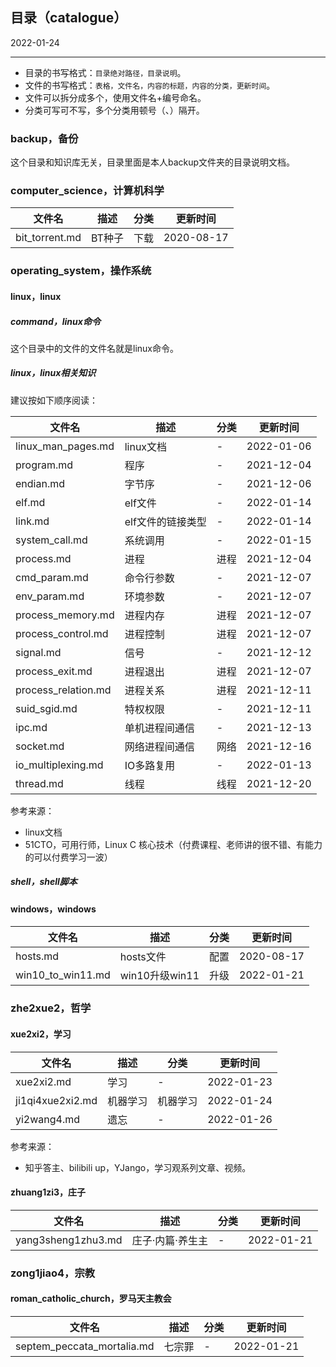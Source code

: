 ## 目录（catalogue）

2022-01-24

---

- 目录的书写格式：`目录绝对路径，目录说明`。
- 文件的书写格式：`表格，文件名，内容的标题，内容的分类，更新时间`。
- 文件可以拆分成多个，使用文件名+编号命名。
- 分类可写可不写，多个分类用顿号（、）隔开。

### backup，备份

这个目录和知识库无关，目录里面是本人backup文件夹的目录说明文档。

### computer_science，计算机科学

| 文件名 | 描述 | 分类 | 更新时间 |
| --- | --- | --- | --- |
| bit_torrent.md | BT种子 | 下载 | 2020-08-17 |

### operating_system，操作系统

#### linux，linux

##### command，linux命令

这个目录中的文件的文件名就是linux命令。

##### linux，linux相关知识

建议按如下顺序阅读：

| 文件名 | 描述 | 分类 | 更新时间 |
| --- | --- | --- | --- |
| linux_man_pages.md | linux文档 | - | 2022-01-06 |
| program.md | 程序 | - | 2021-12-04 |
| endian.md | 字节序 | - | 2021-12-06 |
| elf.md | elf文件 | - | 2022-01-14 |
| link.md | elf文件的链接类型 | - | 2022-01-14 |
| system_call.md | 系统调用 | - | 2022-01-15 |
| process.md | 进程 | 进程 | 2021-12-04 |
| cmd_param.md | 命令行参数 | - | 2021-12-07 |
| env_param.md | 环境参数 | - | 2021-12-07 |
| process_memory.md | 进程内存 | 进程 | 2021-12-07 |
| process_control.md | 进程控制 | 进程 | 2021-12-07 |
| signal.md | 信号 | - | 2021-12-12 |
| process_exit.md | 进程退出 | 进程 | 2021-12-07 |
| process_relation.md | 进程关系 | 进程 | 2021-12-11 |
| suid_sgid.md | 特权权限 | - | 2021-12-11 |
| ipc.md | 单机进程间通信 | - | 2021-12-13 |
| socket.md | 网络进程间通信 | 网络 | 2021-12-16 |
| io_multiplexing.md | IO多路复用 | - | 2022-01-13 |
| thread.md | 线程 | 线程 | 2021-12-20 |

参考来源：

- linux文档
- 51CTO，可用行师，Linux C 核心技术（付费课程、老师讲的很不错、有能力的可以付费学习一波）

##### shell，shell脚本

#### windows，windows

| 文件名 | 描述 | 分类 | 更新时间 |
| --- | --- | --- | --- |
| hosts.md | hosts文件 | 配置 | 2020-08-17 |
| win10_to_win11.md | win10升级win11 | 升级 | 2022-01-21 |

### zhe2xue2，哲学

#### xue2xi2，学习

| 文件名 | 描述 | 分类 | 更新时间 |
| --- | --- | --- | --- |
| xue2xi2.md | 学习 | - | 2022-01-23 |
| ji1qi4xue2xi2.md | 机器学习 | 机器学习 | 2022-01-24 |
| yi2wang4.md | 遗忘 | - | 2022-01-26 |

参考来源：

- 知乎答主、bilibili up，YJango，学习观系列文章、视频。

#### zhuang1zi3，庄子

| 文件名 | 描述 | 分类 | 更新时间 |
| --- | --- | --- | --- |
| yang3sheng1zhu3.md | 庄子·内篇·养生主 | - | 2022-01-21 |

### zong1jiao4，宗教

#### roman_catholic_church，罗马天主教会

| 文件名 | 描述 | 分类 | 更新时间 |
| --- | --- | --- | --- |
| septem_peccata_mortalia.md | 七宗罪 | - | 2022-01-21 |

